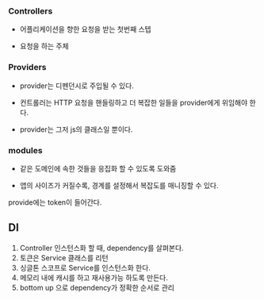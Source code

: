 ### Controllers

- 어플리케이션을 향한 요청을 받는 첫번째 스텝

- 요청을 하는 주체

### Providers

- provider는 디펜던시로 주입될 수 있다.

- 컨트롤러는 HTTP 요청을 핸들링하고 더 복잡한 일들을 provider에게 위임해야 한다.

- provider는 그저 js의 클래스일 뿐이다.

### modules

- 같은 도메인에 속한 것들을 응집화 할 수 있도록 도와줌

- 앱의 사이즈가 커질수록, 경계를 설정해서 복잡도를 매니징할 수 있다.

provide에는 token이 들어간다.

## DI

1. Controller 인스턴스화 할 때, dependency를 살펴본다.
2. 토큰은 Service 클래스를 리턴
3. 싱글톤 스코프로 Service를 인스턴스화 한다.
4. 메모리 내에 캐시를 하고 재사용가능 하도록 만든다.
5. bottom up 으로 dependency가 정확한 순서로 관리
